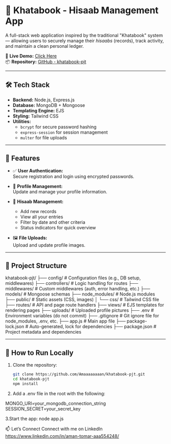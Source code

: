 # 📘 Khatabook - Hisaab Management App

A full-stack web application inspired by the traditional "Khatabook" system — allowing users to securely manage their *hisaabs* (records), track activity, and maintain a clean personal ledger.

🔗 **Live Demo:** [Click Here](https://lnkd.in/dTwU4rjT)  
📦 **Repository:** [GitHub - khatabook-pjt](https://github.com/Amaaaaaaaan/khatabook-pjt)

---

## 🛠️ Tech Stack

- **Backend:** Node.js, Express.js  
- **Database:** MongoDB + Mongoose  
- **Templating Engine:** EJS  
- **Styling:** Tailwind CSS  
- **Utilities:**  
  - `bcrypt` for secure password hashing  
  - `express-session` for session management  
  - `multer` for file uploads

---

## 🔐 Features

- ✅ **User Authentication:**  
  Secure registration and login using encrypted passwords.

- 👤 **Profile Management:**  
  Update and manage your profile information.

- 📒 **Hisaab Management:**  
  - Add new records  
  - View all your entries  
  - Filter by date and other criteria  
  - Status indicators for quick overview

- 🖼️ **File Uploads:**  
  Upload and update profile images.

---



## 📂 Project Structure
khatabook-pjt/ ├── config/ # Configuration files (e.g., DB setup, middlewares) ├── controllers/ # Logic handling for routes ├── middlewares/ # Custom middlewares (auth, error handling, etc.) ├── models/ # Mongoose schemas ├── node_modules/ # Node.js modules ├── public/ # Static assets (CSS, images) │ └── css/ # Tailwind CSS file ├── routes/ # API and page route handlers ├── views/ # EJS templates for rendering pages ├── uploads/ # Uploaded profile pictures ├── .env # Environment variables (do not commit) ├── .gitignore # Git ignore file for node_modules, .env, etc. ├── app.js # Main app file ├── package-lock.json # Auto-generated, lock for dependencies ├── package.json # Project metadata and dependencies



---

## 🚀 How to Run Locally

1. Clone the repository:
   ```bash
   git clone https://github.com/Amaaaaaaaan/khatabook-pjt.git
   cd khatabook-pjt
   npm install

2. Add a .env file in the root with the following:

MONGO_URI=your_mongodb_connection_string
SESSION_SECRET=your_secret_key

3.Start the app:
node app.js



📫 Let’s Connect
Connect with me on LinkedIn
https://www.linkedin.com/in/aman-tomar-aaa554248/
